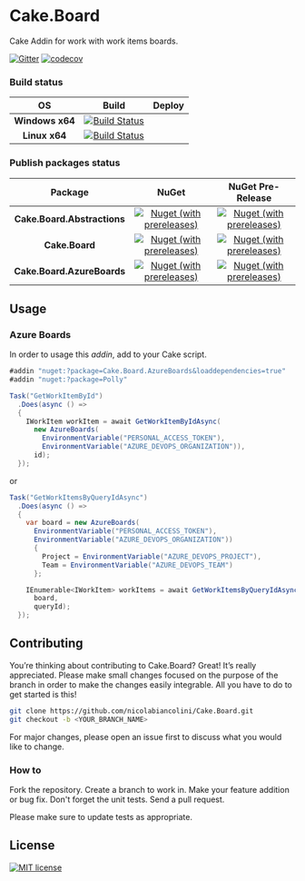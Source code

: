 # Cake.Board
Cake Addin for work with work items boards.

[![Gitter](https://badges.gitter.im/cake-board/community.svg)](https://gitter.im/cake-board/community?utm_source=badge&utm_medium=badge&utm_campaign=pr-badge&utm_content=badge)
[![codecov](https://codecov.io/gh/nicolabiancolini/Cake.Board/branch/master/graph/badge.svg)](https://codecov.io/gh/nicolabiancolini/Cake.Board)

### Build status
| OS | Build | Deploy
| :---: | :---: |  :---: | 
| __Windows x64__ | [![Build Status](https://dev.azure.com/nicolabiancolini/Cake.Board/_apis/build/status/nicolabiancolini.Cake.Board?branchName=stable&jobName=Windows%20Agent)](https://dev.azure.com/nicolabiancolini/Cake.Board/_build/latest?definitionId=8&branchName=master) |  |
| __Linux x64__ | [![Build Status](https://dev.azure.com/nicolabiancolini/Cake.Board/_apis/build/status/nicolabiancolini.Cake.Board?branchName=stable&jobName=Ubuntu%20Agent)](https://dev.azure.com/nicolabiancolini/Cake.Board/_build/latest?definitionId=8&branchName=master) |  |

### Publish packages status
| Package | NuGet | NuGet Pre-Release |
| :---: | :---: | :---: |
| __Cake.Board.Abstractions__ | [![Nuget (with prereleases)](https://img.shields.io/nuget/v/Cake.Board.Abstractions.svg)](https://www.nuget.org/packages/Cake.Board.Abstractions) | [![Nuget (with prereleases)](https://img.shields.io/nuget/vpre/Cake.Board.Abstractions.svg)](https://www.nuget.org/packages/Cake.Board.Abstractions) |
| __Cake.Board__ | [![Nuget (with prereleases)](https://img.shields.io/nuget/v/Cake.Board.svg)](https://www.nuget.org/packages/Cake.Board) | [![Nuget (with prereleases)](https://img.shields.io/nuget/vpre/Cake.Board.svg)](https://www.nuget.org/packages/Cake.Board)
| __Cake.Board.AzureBoards__ | [![Nuget (with prereleases)](https://img.shields.io/nuget/v/Cake.Board.AzureBoards.svg)](https://www.nuget.org/packages/Cake.Board.AzureBoards) | [![Nuget (with prereleases)](https://img.shields.io/nuget/vpre/Cake.Board.AzureBoards.svg)](https://www.nuget.org/packages/Cake.Board.AzureBoards)

## Usage
### Azure Boards
In order to usage this _addin_, add to your Cake script.
``` csharp
#addin "nuget:?package=Cake.Board.AzureBoards&loaddependencies=true"
#addin "nuget:?package=Polly"
```
``` csharp
Task("GetWorkItemById")
  .Does(async () => 
  {
    IWorkItem workItem = await GetWorkItemByIdAsync(
      new AzureBoards(
        EnvironmentVariable("PERSONAL_ACCESS_TOKEN"),
        EnvironmentVariable("AZURE_DEVOPS_ORGANIZATION")),
      id);
  });
```
or 
``` csharp
Task("GetWorkItemsByQueryIdAsync")
  .Does(async () => 
  {
    var board = new AzureBoards(
      EnvironmentVariable("PERSONAL_ACCESS_TOKEN"),
      EnvironmentVariable("AZURE_DEVOPS_ORGANIZATION"))
      {
        Project = EnvironmentVariable("AZURE_DEVOPS_PROJECT"),
        Team = EnvironmentVariable("AZURE_DEVOPS_TEAM")
      };

    IEnumerable<IWorkItem> workItems = await GetWorkItemsByQueryIdAsync(
      board,
      queryId);
  });
```

## Contributing
You’re thinking about contributing to Cake.Board? Great! It’s really appreciated.
Please make small changes focused on the purpose of the branch in order to make the changes easily integrable.
All you have to do to get started is this!
``` bash
git clone https://github.com/nicolabiancolini/Cake.Board.git
git checkout -b <YOUR_BRANCH_NAME>
```
For major changes, please open an issue first to discuss what you would like to change.

### How to
Fork the repository.
Create a branch to work in.
Make your feature addition or bug fix.
Don't forget the unit tests.
Send a pull request.

Please make sure to update tests as appropriate.

## License
[![MIT license](https://img.shields.io/badge/license-MIT-brightgreen.svg)](https://github.com/nicolabiancolini/Cake.Board/blob/master/LICENSE)
